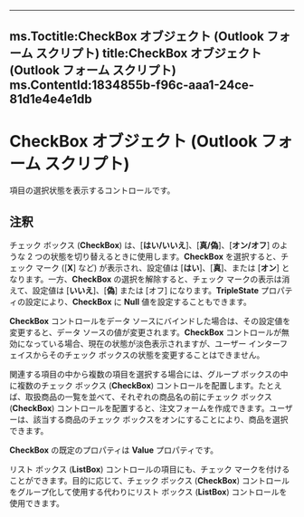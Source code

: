 

---
ms.Toctitle:CheckBox オブジェクト (Outlook フォーム スクリプト)
title:CheckBox オブジェクト (Outlook フォーム スクリプト)
ms.ContentId:1834855b-f96c-aaa1-24ce-81d1e4e4e1db
---
# CheckBox オブジェクト (Outlook フォーム スクリプト)




項目の選択状態を表示するコントロールです。

## 注釈
チェック ボックス (**CheckBox**) は、[**はい/いいえ**]、[**真/偽**]、[**オン/オフ**] のような 2 つの状態を切り替えるときに使用します。**CheckBox** を選択すると、チェック マーク ([**X**] など) が表示され、設定値は [**はい**]、[**真**]、または [**オン**] となります。一方、**CheckBox** の選択を解除すると、チェック マークの表示は消えて、設定値は [**いいえ**]、[**偽**] または [オフ] になります。**TripleState** プロパティの設定により、**CheckBox** に **Null** 値を設定することもできます。



**CheckBox** コントロールをデータ ソースにバインドした場合は、その設定値を変更すると、データ ソースの値が変更されます。**CheckBox** コントロールが無効になっている場合、現在の状態が淡色表示されますが、ユーザー インターフェイスからそのチェック ボックスの状態を変更することはできません。



関連する項目の中から複数の項目を選択する場合には、グループ ボックスの中に複数のチェック ボックス (**CheckBox**) コントロールを配置します。たとえば、取扱商品の一覧を並べて、それぞれの商品名の前にチェック ボックス (**CheckBox**) コントロールを配置すると、注文フォームを作成できます。ユーザーは、該当する商品のチェック ボックスをオンにすることにより、商品を選択できます。



**CheckBox** の既定のプロパティは **Value** プロパティです。



リスト ボックス (**ListBox**) コントロールの項目にも、チェック マークを付けることができます。目的に応じて、チェック ボックス (**CheckBox**) コントロールをグループ化して使用する代わりにリスト ボックス (**ListBox**) コントロールを使用できます。




